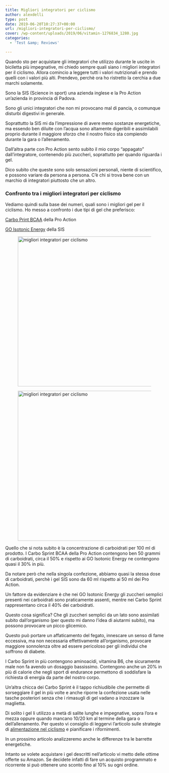 ```yaml
---
title: Migliori integratori per ciclismo
author: alexdelli
type: post
date: 2019-06-20T10:27:37+00:00
url: /migliori-integratori-per-ciclismo/
cover: /wp-content/uploads/2019/06/vitamin-1276834_1280.jpg
categories:
  - 'Test &amp; Reviews'

---
```

<!--CusAdsVi1-->

Quando sto per acquistare gli integratori che utilizzo durante le uscite in biciletta più impegnative, mi chiedo sempre quali siano i migliori integratori per il ciclismo. Allora comincio a leggere tutti i valori nutrizionali e prendo quelli con i valori più alti. Prendevo, perchè ora ho ristretto la cerchia a due marchi solamente.

Sono la SIS (Science in sport) una azienda inglese e la Pro Action un&#8217;azienda in provincia di Padova.

Sono gli unici integratori che non mi provocano mal di pancia, o comunque disturbi digestivi in generale.

Soprattutto la SIS mi da l&#8217;impressione di avere meno sostanze energetiche, ma essendo ben diluite con l&#8217;acqua sono altamente digeribili e assimilabili proprio durante il maggiore sforzo che il nostro fisico sta compiendo durante la gara o l&#8217;allenamento.

Dall&#8217;altra parte con Pro Action sento subito il mio corpo &#8220;appagato&#8221; dall&#8217;integratore, contenendo più zuccheri, soprattutto per quando riguarda i gel.

Dico subito che queste sono solo sensazioni personali, niente di scientifico, e possono variare da persona a persona. C&#8217;è chi si trova bene con un marchio di integratori piuttosto che un altro.

### Confronto tra i migliori integratori per ciclismo

Vediamo quindi sulla base dei numeri, quali sono i migliori gel per il ciclismo. Ho messo a confronto i due tipi di gel che preferisco:

<a href="https://amzn.to/2WQSdea" target="_blank" rel="noreferrer noopener" aria-label="Carbo Print BCAA (opens in a new tab)">Carbo Print BCAA</a> della Pro Action

<a href="https://amzn.to/2WURybF" target="_blank" rel="noreferrer noopener" aria-label="GO Isotonic Energy (opens in a new tab)">GO Isotonic Energy</a> della SIS

<div class="wp-block-image">
  <figure class="aligncenter"><img loading="lazy" width="553" height="475" src="https://i0.wp.com/alexdelli.it/wp-content/uploads/2019/06/image.png?resize=553%2C475&#038;ssl=1" alt="migliori integratori per ciclismo" class="wp-image-1493" data-recalc-dims="1" /></figure>
</div>

<div class="wp-block-image">
  <figure class="aligncenter"><img loading="lazy" width="553" height="475" src="https://i1.wp.com/alexdelli.it/wp-content/uploads/2019/06/image-1.png?resize=553%2C475&#038;ssl=1" alt="migliori integratori per ciclismo" class="wp-image-1494" data-recalc-dims="1" /></figure>
</div>

Quello che si nota subito è la concentrazione di carboidrati per 100 ml di prodotto. I Carbo Sprint BCAA della Pro Action contengono ben 50 grammi di carboidrati, circa il 50% e rispetto ai GO Isotonic Energy ne contengono quasi il 30% in più.

Da notare però che nella singola confezione, abbiamo quasi la stessa dose di carboidrati, perchè i gel SIS sono da 60 ml rispetto ai 50 ml dei Pro Action. 

Un fattore da evidenziare è che nei GO Isotonic Energy gli zuccheri semplici presenti nei carboidrati sono praticamente assenti, mentre nei Carbo Sprint rappresentano circa il 40% dei carboidrati.

Questo cosa significa? Che gli zuccheri semplici da un lato sono assimilati subito dall&#8217;organismo (per questo mi danno l&#8217;idea di aiutarmi subito), ma possono provocare un picco glicemico.

<!--CusAdsVi2-->

Questo può portare un affaticamento del fegato, innescare un senso di fame eccessiva, ma non necessaria effettivamente all&#8217;organismo, provocare maggiore sonnolenza oltre ad essere pericoloso per gli individui che soffrono di diabete.

I Carbo Sprint in più contengono aminoacidi, vitamina B6, che sicuramente male non fa avendo un dosaggio bassissimo. Contengono anche un 20% in più di calorie che negli sport di endurance permettono di soddisfare la richiesta di energia da parte del nostro corpo. 

Un&#8217;altra chicca dei Carbo Sprint è il tappo richiudibile che permette di sorseggiare il gel in più volte e anche riporre la confezione usata nelle tasche posteriori senza che i rimasugli di gel vadano a inzozzare la maglietta.

Di solito i gel li utilizzo a metà di salite lunghe e impegnative, sopra l&#8217;ora e mezza oppure quando mancano 10/20 km al termine della gara o dell&#8217;allenamento. Per questo vi consiglio di leggervi l&#8217;articolo sulle strategie di <a rel="noreferrer noopener" aria-label="alimentazione nel ciclismo (opens in a new tab)" href="https://alexdelli.it/alimentazione-ciclismo-per-gare-o-allenamenti/" target="_blank">alimentazione nel ciclismo</a> e pianificare i rifornimenti.

In un prossimo articolo analizzeremo anche le differenze tra le barrette energetiche.

Intanto se volete acquistare i gel descritti nell&#8217;articolo vi metto delle ottime offerte su Amazon. Se decidete infatti di fare un acquisto programmato e ricorrente si può ottenere uno sconto fino al 10% su ogni ordine.

<div style="font-size: 0px; height: 0px; line-height: 0px; margin: 0; padding: 0; clear: both;">
</div>